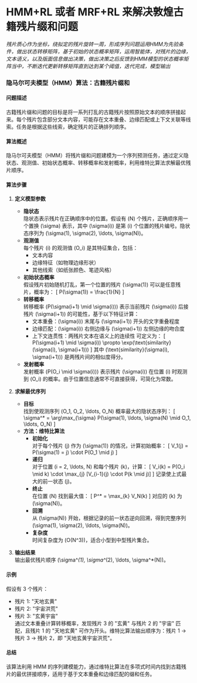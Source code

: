 # HMM+RL 或者 MRF+RL 来解决敦煌古籍残片缀和问题


*残片质心作为坐标，绕拟定的残片旋转一周，形成序列问题运用HMM为先验条件，做出状态转移矩阵，基于初始的状态概率矩阵，运用智能体，对残片的边缘，文本语义，以及版面信息做出决策，做出决策之后反馈到HMM模型的状态概率矩阵当中，不断迭代更新转移矩阵直到达到某个阈值，迭代完成，模型输出*



### 隐马尔可夫模型（HMM）算法：古籍残片缀和

#### **问题描述**
古籍残片缀和问题的目标是将一系列打乱的古籍残片按照原始文本的顺序拼接起来。每个残片包含部分文本内容，可能存在文本重叠、边缘匹配或上下文关联等线索。任务是根据这些线索，确定残片的正确排列顺序。

#### **算法概述**
隐马尔可夫模型（HMM）将残片缀和问题建模为一个序列预测任务，通过定义隐状态、观测值、初始状态概率、转移概率和发射概率，利用维特比算法求解最优残片顺序。

#### **算法步骤**

1. **定义模型参数**
    - **隐状态**  
      隐状态表示残片在正确顺序中的位置。假设有 \(N\) 个残片，正确顺序用一个置换 \(\sigma\) 表示，其中 \(\sigma(i)\) 是第 \(i\) 个位置的残片编号。隐状态序列为 \(\sigma(1), \sigma(2), \ldots, \sigma(N)\)。
    - **观测值**  
      每个残片 \(i\) 的观测值 \(O_i\) 是其特征集合，包括：
      - 文本内容
      - 边缘特征（如物理边缘形状）
      - 其他线索（如纸张颜色、笔迹风格）
    - **初始状态概率**  
      假设残片初始随机打乱，第一个位置的残片 \(\sigma(1)\) 可以是任意残片，概率为：
      \[
      P(\sigma(1)) = \frac{1}{N}
      \]
    - **转移概率**  
      转移概率 \(P(\sigma(i+1) \mid \sigma(i))\) 表示当前残片 \(\sigma(i)\) 后接残片 \(\sigma(i+1)\) 的可能性，基于以下特征计算：
      - 文本重叠：\(\sigma(i)\) 末尾与 \(\sigma(i+1)\) 开头的文字重叠程度
      - 边缘匹配：\(\sigma(i)\) 右侧边缘与 \(\sigma(i+1)\) 左侧边缘的吻合度
      - 上下文连贯性：两残片文本在语义上的连续性
      可定义为：
      \[
      P(\sigma(i+1) \mid \sigma(i)) \propto \exp(\text{similarity}(\sigma(i), \sigma(i+1)))
      \]
      其中 \(\text{similarity}(\sigma(i), \sigma(i+1))\) 是两残片间的相似度得分。
    - **发射概率**  
      发射概率 \(P(O_i \mid \sigma(i))\) 表示残片 \(\sigma(i)\) 在位置 \(i\) 时观测到 \(O_i\) 的概率。由于位置信息通常不可直接获得，可简化为常数。

2. **求解最优序列**
    - **目标**  
      找到使观测序列 \(O_1, O_2, \ldots, O_N\) 概率最大的隐状态序列：
      \[
      \sigma^* = \arg\max_{\sigma} P(\sigma(1), \ldots, \sigma(N) \mid O_1, \ldots, O_N)
      \]
    - **方法：维特比算法**  
      - **初始化**  
         对于每个残片 \(j\) 作为 \(\sigma(1)\) 的情况，计算初始概率：
         \[
         V_1(j) = P(\sigma(1) = j) \cdot P(O_1 \mid j)
         \]
      - **递归**  
         对于位置 \(i = 2, \ldots, N\) 和每个残片 \(k\)，计算：
         \[
         V_i(k) = P(O_i \mid k) \cdot \max_{j} [V_{i-1}(j) \cdot P(k \mid j)]
         \]
         记录使上式最大的前一状态 \(j\)。  
      - **终止**  
         在位置 \(N\) 找到最大值：
         \[
         P^* = \max_{k} V_N(k)
         \]
         对应的 \(k\) 为 \(\sigma(N)\)。  
      - **回溯**  
         从 \(\sigma(N)\) 开始，根据记录的前一状态逆向回溯，得到完整序列 \(\sigma(1), \sigma(2), \ldots, \sigma(N)\)。  
      - **复杂度**  
         时间复杂度为 \(O(N^3)\)，适合小型到中型残片集合。

3. **输出结果**  
    输出最优残片顺序 \(\sigma^*(1), \sigma^*(2), \ldots, \sigma^*(N)\)。

#### **示例**
假设有 3 个残片：
- 残片 1: "天地玄黄"
- 残片 2: "宇宙洪荒"
- 残片 3: "玄黄宇宙"  
通过文本重叠计算转移概率，发现残片 3 的 "玄黄" 与残片 2 的 "宇宙" 匹配，且残片 1 的 "天地玄黄" 可作为开头。维特比算法输出顺序为：残片 1 → 残片 3 → 残片 2，即 "天地玄黄宇宙洪荒"。

#### **总结**
该算法利用 HMM 的序列建模能力，通过维特比算法在多项式时间内找到古籍残片的最优拼接顺序，适用于基于文本重叠和边缘匹配的缀和任务。